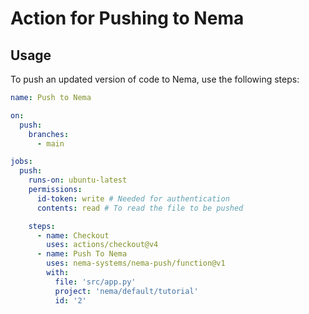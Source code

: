 # Action for Pushing to Nema

## Usage

To push an updated version of code to Nema, use the following steps:

```yaml
name: Push to Nema

on:
  push:
    branches:
      - main

jobs:
  push:
    runs-on: ubuntu-latest
    permissions:
      id-token: write # Needed for authentication
      contents: read # To read the file to be pushed

    steps:
      - name: Checkout
        uses: actions/checkout@v4
      - name: Push To Nema
        uses: nema-systems/nema-push/function@v1
        with:
          file: 'src/app.py'
          project: 'nema/default/tutorial'
          id: '2'
```
